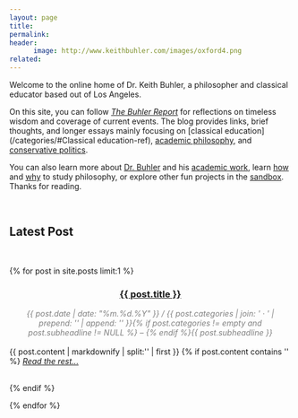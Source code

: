 ```yaml
---
layout: page
title: 
permalink: 
header:
      image: http://www.keithbuhler.com/images/oxford4.png
related: 
---
```



Welcome to the online home of Dr. Keith Buhler, a philosopher and classical educator based out of Los Angeles.

On this site, you can follow [*The Buhler Report*](/blog) for reflections on timeless wisdom and coverage of current events.  The blog provides links,  brief thoughts, and longer essays mainly focusing on [classical education](/categories/#Classical education-ref), [academic philosophy](/categories/#Philosophy-ref), and [conservative politics](/categories/#Politics-ref). 

You can also learn more about [Dr. Buhler](/about/) and his [academic work](/cv/), learn [how](philosophy-class) and [why](/philosophymajor) to study philosophy, or explore other fun projects in the [sandbox](/sandbox/). Thanks for reading. 

<br>
 

<h2> Latest Post </h2>

<br>

{% for post in site.posts limit:1 %}

<div>
<center>
<h3><font color="gray"> <a href="{{ post.url | prepend: site.baseurl }}">{{ post.title }}</a></font></h3>
<span class="time"> <font color="gray" font-size="2em"><i> {{ post.date | date: "%m.%d.%Y" }} / {{ post.categories | join: ' &middot; ' | prepend: '<span class="subheader">' | append: '</span>' }}{% if post.categories != empty and post.subheadline != NULL %} – {% endif %}{{ post.subheadline }} </i></font></span> 
</center>
<br>
{{ post.content | markdownify | split:'<!--more-->' | first }}
{% if post.content contains '<!--more-->' %}
<a href="{{ post.url | prepend: site.baseurl }}"><i>Read the rest... </i></a><br><br>

{% endif %}

</div>
{% endfor %}
<center>
<br> 

